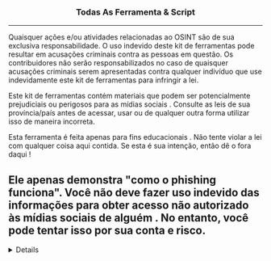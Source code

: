 
<h3><p align="center">Todas As Ferramenta &  Script </p></h3>

                        
-------------------------------------------------------------------------------------------------------------------------------------------------------------------------
Quaisquer ações e/ou atividades relacionadas ao OSINT são de sua exclusiva responsabilidade.
O uso indevido deste kit de ferramentas pode resultar em acusações criminais contra as pessoas em questão. Os contribuidores não serão responsabilizados no caso de quaisquer acusações criminais serem apresentadas contra qualquer indivíduo que use indevidamente este kit de ferramentas para infringir a lei.

Este kit de ferramentas contém materiais que podem ser potencialmente prejudiciais ou perigosos para as mídias sociais . Consulte as leis de sua província/país antes de acessar, usar ou de qualquer outra forma utilizar isso de maneira incorreta.

Esta ferramenta é feita apenas para fins educacionais . Não tente violar a lei com qualquer coisa aqui contida. Se esta é sua intenção, então dê o fora daqui !

Ele apenas demonstra "como o phishing funciona". Você não deve fazer uso indevido das informações para obter acesso não autorizado às mídias sociais de alguém . No entanto, você pode tentar isso por sua conta e risco.
-----------------------------------------------------------------------------------------------------------------------------------------------------------------------



<details>
  <summaryCopyright(c)2022 jovemsigilosodobembr</h3></summary>
  
----------------------------------------------------------------------------------------------------------------------------------------------
autorização é concedida, gratuitamente, a qualquer pessoa que obtenha uma cópia
deste software e arquivos de documentação associados (o "Software"), para lidar
no Software sem restrição, incluindo, sem limitação, os direitos
usar, copiar, modificar, mesclar, publicar, distribuir, sublicenciar e/ou vender
cópias do Software, e para permitir que as pessoas a quem o Software é
equipado para tal, nas seguintes condições:

O aviso de direitos autorais acima e este aviso de permissão devem ser incluídos em todos os
cópias ou partes substanciais do Software.

O SOFTWARE É FORNECIDO "COMO ESTÁ", SEM GARANTIA DE QUALQUER TIPO, EXPRESSA OU
IMPLÍCITA, INCLUINDO, MAS NÃO SE LIMITANDO ÀS GARANTIAS DE COMERCIALIZAÇÃO,
ADEQUAÇÃO A UM DETERMINADO FIM E NÃO VIOLAÇÃO. EM NENHUM CASO A
AUTORES OU DETENTORES DE DIREITOS AUTORAIS SERÃO RESPONSÁVEIS POR QUALQUER REIVINDICAÇÃO, DANOS OU OUTROS
RESPONSABILIDADE, SEJA EM UMA AÇÃO DE CONTRATO, ATO ILÍCITO OU DE OUTRA FORMA, DECORRENTE DE,
FORA OU EM CONEXÃO COM O SOFTWARE OU O USO OU OUTRAS NEGOCIAÇÕES NO
PROGRAMAS

----------------------------------------------------------------------------------------------------------------------------------------------

<details>
  <summary><h3>Passo a passo de instalação</h3></summary>
  
```
git clone https://github.com/jovemsigilosodobembr/osint/
```
